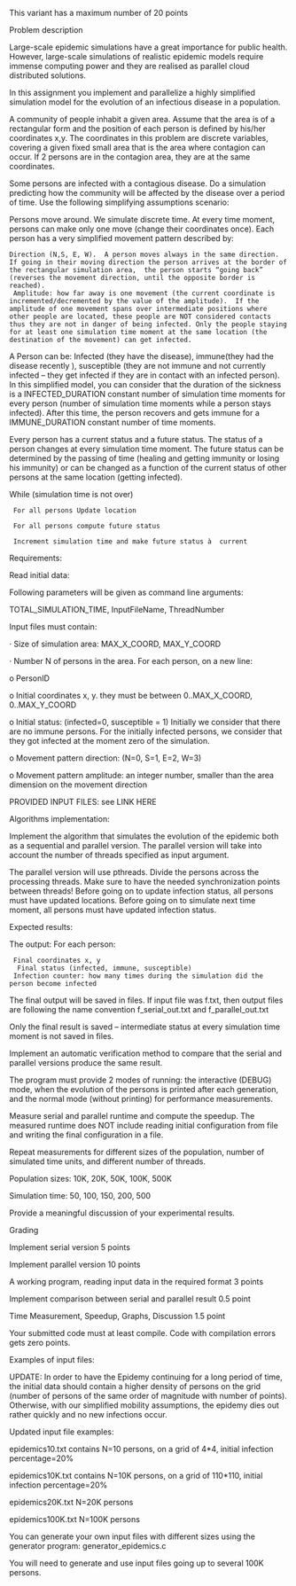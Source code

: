This variant has a maximum number of 20 points

Problem description

Large-scale epidemic simulations have a great importance for public health. However, large-scale simulations  of realistic epidemic models require immense computing power and they are realised as parallel cloud distributed solutions.

In this assignment you implement and parallelize a highly simplified simulation model for the evolution of an infectious disease in a population.

A community of people inhabit a given area. Assume that the area is of a rectangular form and the position of each person is defined by his/her coordinates x,y.  The coordinates in this problem are discrete variables,  covering a  given fixed small area that is the area where contagion can occur. If 2 persons are in the contagion area, they are at the same coordinates.

Some persons are infected with a contagious disease. Do a simulation predicting how the community will be affected by the disease over a period of time. Use the following simplifying assumptions scenario:

Persons move around. We simulate discrete time. At every time moment, persons can make only one move (change their coordinates once). Each person has a very simplified movement pattern described by:

    Direction (N,S, E, W).  A person moves always in the same direction. If going in their moving direction the person arrives at the border of the rectangular simulation area,  the person starts “going back”  (reverses the movement direction, until the opposite border is reached).
     Amplitude: how far away is one movement (the current coordinate is incremented/decremented by the value of the amplitude).  If the amplitude of one movement spans over intermediate positions where other people are located, these people are NOT considered contacts thus they are not in danger of being infected. Only the people staying for at least one simulation time moment at the same location (the destination of the movement) can get infected.

A  Person can be: Infected (they have the disease), immune(they had the disease recently ), susceptible (they are not immune and not currently infected  – they get infected if they are in contact with an infected person). In this simplified model, you can consider that the duration of the sickness is a INFECTED_DURATION constant number of simulation time moments for every person (number of simulation time moments while a person stays infected).  After this time, the person recovers and gets immune for a  IMMUNE_DURATION constant number of time moments.

Every person has a current status and a future status. The status of a person changes at every simulation time moment. The future status can be determined by the passing of time (healing and getting immunity or losing his  immunity) or can be changed as a function of the current status of other persons at the same location (getting infected).

While (simulation time is not over)

     For all persons Update location

     For all persons compute future status

     Increment simulation time and make future status à  current

                                            

Requirements:

Read initial data:

Following parameters will be given as command line arguments:

TOTAL_SIMULATION_TIME,  InputFileName, ThreadNumber

Input files must contain:

·       Size of simulation area:  MAX_X_COORD, MAX_Y_COORD

·       Number N  of persons in the area.  For each person, on a new line:

o   PersonID

o   Initial coordinates x, y. they must be between 0..MAX_X_COORD, 0..MAX_Y_COORD

o   Initial status: (infected=0, susceptible = 1) Initially we consider that there are no immune persons. For the initially infected persons, we consider that they got infected at the moment zero of the simulation.

o   Movement pattern direction: (N=0, S=1, E=2, W=3)

o   Movement pattern amplitude: an integer number, smaller than the area dimension on the movement direction

PROVIDED INPUT FILES: see LINK HERE

Algorithms implementation:

Implement the algorithm that simulates the evolution of the epidemic both as a sequential and parallel version. The parallel version will take into account the number of threads specified as input argument.

The parallel version will use pthreads.  Divide the persons across the processing threads.  Make sure to have the needed synchronization points between threads! Before going on to update infection status, all persons must have updated locations.  Before going on to simulate next time moment,  all persons must have updated infection status.

Expected results:

The output: For each person:

     Final coordinates x, y
      Final status (infected, immune, susceptible)
     Infection counter: how many times during the simulation did the person become infected

The final output will be saved in files. If input file was  f.txt, then output files are following the name convention f_serial_out.txt and f_parallel_out.txt

Only the final result is saved – intermediate status at every simulation time moment is not saved in files.

Implement an automatic verification method to compare that the serial and parallel versions produce the same result.  

The program must provide 2 modes of running: the interactive (DEBUG) mode, when the evolution of the persons is printed after each generation, and the normal mode (without printing) for performance measurements.

Measure serial and parallel runtime and compute the speedup. The measured runtime does NOT include reading initial configuration from file and writing the final configuration in a file.

Repeat measurements for different sizes of the population, number of simulated time units, and different number of threads.

Population sizes:  10K, 20K, 50K, 100K, 500K

Simulation time: 50,  100, 150, 200, 500

 Provide a meaningful discussion of your experimental results.

Grading 

Implement serial version 5 points

Implement parallel version 10 points

A working program, reading input data in the required format  3 points

Implement comparison between serial and parallel result 0.5 point

Time Measurement, Speedup, Graphs, Discussion 1.5 point

Your submitted code must at least compile. Code with compilation errors gets zero points.

Examples of input files:

UPDATE: In order to have the Epidemy continuing for a long period of time, the initial data should contain a higher density of persons on the grid (number of persons of the same order of magnitude with number of points). Otherwise, with our simplified mobility assumptions, the epidemy dies out rather quickly and no new infections occur.

Updated input file examples:

epidemics10.txt contains N=10 persons,  on a grid of 4*4, initial infection percentage=20%

epidemics10K.txt contains N=10K persons, on a grid of 110*110, initial infection percentage=20%

epidemics20K.txt N=20K persons

epidemics100K.txt N=100K persons

You can generate your own input files with different sizes using the generator program:  generator_epidemics.c

You will need to generate and use input files going up to several 100K persons.
